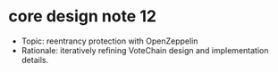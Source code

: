 # core design note 12

- Topic: reentrancy protection with OpenZeppelin
- Rationale: iteratively refining VoteChain design and implementation details.
